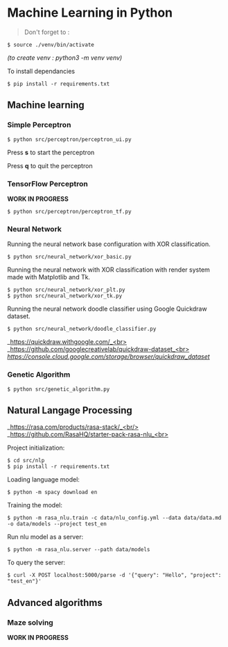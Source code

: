 # Machine Learning in Python

> Don't forget to :
```shell
$ source ./venv/bin/activate
```

_(to create venv :  python3 -m venv venv)_

To install dependancies
```shell
$ pip install -r requirements.txt
```

## Machine learning

### Simple Perceptron

```shell
$ python src/perceptron/perceptron_ui.py
```

Press __s__ to start the perceptron

Press __q__ to quit the perceptron

### TensorFlow Perceptron

__WORK IN PROGRESS__

```shell
$ python src/perceptron/perceptron_tf.py
```

### Neural Network

Running the neural network base configuration with XOR classification.
```shell
$ python src/neural_network/xor_basic.py
```

Running the neural network with XOR classification with render system made with Matplotlib and Tk.
```shell
$ python src/neural_network/xor_plt.py
$ python src/neural_network/xor_tk.py
```

Running the neural network doodle classifier using Google Quickdraw dataset.
```shell
$ python src/neural_network/doodle_classifier.py
```

_https://quickdraw.withgoogle.com/_<br>
_https://github.com/googlecreativelab/quickdraw-dataset_<br>
_https://console.cloud.google.com/storage/browser/quickdraw_dataset_

### Genetic Algorithm

```shell
$ python src/genetic_algorithm.py
```

## Natural Langage Processing

_https://rasa.com/products/rasa-stack/_<br/>
_https://github.com/RasaHQ/starter-pack-rasa-nlu_<br>

Project initialization:
```shell
$ cd src/nlp
$ pip install -r requirements.txt
```

Loading language model:
```shell
$ python -m spacy download en
```

Training the model:
```shell
$ python -m rasa_nlu.train -c data/nlu_config.yml --data data/data.md -o data/models --project test_en
```

Run nlu model as a server:
```shell
$ python -m rasa_nlu.server --path data/models
```

To query the server:
```shell
$ curl -X POST localhost:5000/parse -d '{"query": "Hello", "project": "test_en"}'
```


## Advanced algorithms

### Maze solving

__WORK IN PROGRESS__
